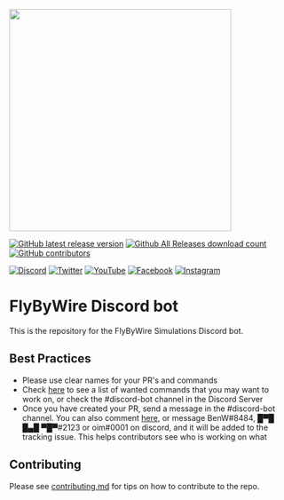 <img src="https://cdn.discordapp.com/attachments/825674445342638120/917103096813981706/FbwTextLogo-16X-DarkBg.png" width="400"/>

[![GitHub latest release version](https://img.shields.io/github/v/release/flybywiresim/a32nx.svg?style=flat)](https://github.com/flybywiresim/a32nx/releases/latest)
[![Github All Releases download count](https://img.shields.io/github/downloads/flybywiresim/a32nx/total.svg?style=flat)](https://github.com/flybywiresim/a32nx/releases/latest)
[![GitHub contributors](https://img.shields.io/github/contributors/flybywiresim/a32nx.svg?style=flat)](https://github.com/flybywiresim/a32nx/graphs/contributors)

[![Discord](https://img.shields.io/discord/738864299392630914.svg?label=&logo=discord&logoColor=ffffff&color=7389D8&labelColor=6A7EC2)](https://discord.com/invite/flybywire)
[![Twitter](https://img.shields.io/badge/-@FlyByWireSim-e84393?label=&logo=twitter&logoColor=ffffff&color=6399AE&labelColor=00C2CB)](https://twitter.com/FlybywireSim)
[![YouTube](https://img.shields.io/badge/-FlyByWireSimulations-e84393?label=&logo=youtube&logoColor=ffffff&color=6399AE&labelColor=00C2CB)](https://www.youtube.com/c/FlyByWire-Simulations)
[![Facebook](https://img.shields.io/badge/-FlyByWireSimulations-e84393?label=&logo=facebook&logoColor=ffffff&color=6399AE&labelColor=00C2CB)](https://www.facebook.com/FlyByWireSimulations/)
[![Instagram](https://img.shields.io/badge/-@FlyByWireSim-e84393?label=&logo=instagram&logoColor=ffffff&color=6399AE&labelColor=00C2CB)](https://instagram.com/flybywiresim)

# FlyByWire Discord bot

This is the repository for the FlyByWire Simulations Discord bot.

## Best Practices

* Please use clear names for your PR's and commands
* Check [here](https://github.com/flybywiresim/discord-bot/issues/8) to see a list of wanted commands that you may want to work on, or check the #discord-bot channel in the Discord Server
* Once you have created your PR, send a message in the #discord-bot channel. You can also comment [here](https://github.com/flybywiresim/discord-bot/issues/8), or message BenW#8484, █▀█ █▄█ ▀█▀#2123 or oim#0001 on discord, and it will be added to the tracking issue. This helps contributors see who is working on what

## Contributing

Please see [contributing.md](.github/CONTRIBUTING.md) for tips on how to contribute to the repo.

